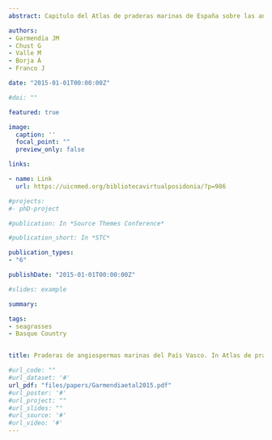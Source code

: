 ```yaml
---
abstract: Capitulo del Atlas de praderas marinas de España sobre las angiospermas marinas del País Vasco. 

authors:
- Garmendia JM
- Chust G
- Valle M
- Borja Á
- Franco J

date: "2015-01-01T00:00:00Z"

#doi: ""

featured: true

image:
  caption: ''
  focal_point: ""
  preview_only: false

links:

- name: Link
  url: https://uicnmed.org/bibliotecavirtualposidonia/?p=986

#projects:
#- phD-project

#publication: In *Source Themes Conference*

#publication_short: In *STC*

publication_types:
- "6"

publishDate: "2015-01-01T00:00:00Z"

#slides: example

summary: 

tags:
- seagrasses
- Basque Country


title: Praderas de angiospermas marinas del País Vasco. In Atlas de praderas marinas de España. 

#url_code: ""
#url_dataset: '#'
url_pdf: "files/papers/Garmendiaetal2015.pdf"
#url_poster: '#'
#url_project: ""
#url_slides: ""
#url_source: '#'
#url_video: '#'
---
```


